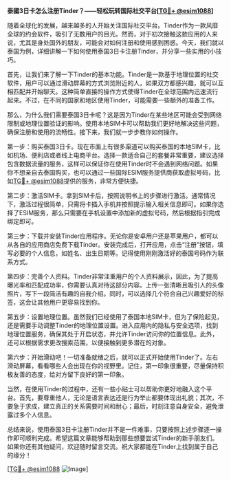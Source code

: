 **泰國3日卡怎么注册Tinder？——轻松玩转国际社交平台[[TG💪+ @esim1088](https://t.me/s/esim1088)]**

随着全球化的发展，越来越多的人开始关注国际社交平台。Tinder作为一款风靡全球的约会软件，吸引了无数用户的目光。然而，对于初次接触这款应用的人来说，尤其是身处国外的朋友，可能会对如何注册和使用感到困惑。今天，我们就以泰国为例，详细讲解一下如何使用泰国3日卡注册Tinder，并分享一些实用的小技巧。

首先，让我们来了解一下Tinder的基本功能。Tinder是一款基于地理位置的社交软件，用户可以通过滑动屏幕的方式浏览附近的人，如果双方都感兴趣，就可以互相匹配并开始聊天。这种简单直接的操作方式使得Tinder在全球范围内迅速流行起来。不过，在不同的国家和地区使用Tinder，可能需要一些额外的准备工作。

那么，为什么我们需要泰国3日卡呢？这是因为Tinder在某些地区可能会受到网络限制或地理位置验证的影响。使用本地SIM卡可以帮助我们更好地解决这些问题，确保注册和使用的流畅性。接下来，我们就一步步教你如何操作。

第一步：购买泰国3日卡。现在市面上有很多渠道可以购买泰国的本地SIM卡，比如机场、便利店或者线上电商平台。选择一款适合自己的套餐非常重要，建议选择包含数据流量的服务，这样可以保证你在使用Tinder时不会遇到网络问题。如果你不想亲自去泰国购买，也可以通过一些国际ESIM服务提供商获取虚拟号码，比如[TG💪+ @esim1088](https://t.me/s/esim1088)提供的服务，非常方便快捷。

第二步：激活SIM卡。拿到SIM卡后，按照说明书上的步骤进行激活。通常情况下，激活过程很简单，只需将卡插入手机并按照提示输入相关信息即可。如果你选择了ESIM服务，那么只需要在手机设置中添加新的虚拟号码，然后根据指引完成绑定即可。

第三步：下载并安装Tinder应用程序。无论你是安卓用户还是苹果用户，都可以从各自的应用商店免费下载Tinder。安装完成后，打开应用，点击“注册”按钮，填写必要的个人信息，如姓名、出生日期等。记得使用刚刚激活好的泰国号码作为联系方式。

第四步：完善个人资料。Tinder非常注重用户的个人资料展示，因此，为了提高曝光率和匹配成功率，你需要认真对待这部分内容。上传一张清晰且吸引人的头像照片，写下一段简洁有趣的自我介绍。同时，可以选择几个符合自己兴趣爱好的标签，这会让其他用户更容易找到你。

第五步：设置地理位置。虽然我们已经使用了泰国本地SIM卡，但为了保险起见，还是需要手动调整Tinder的地理位置设置。进入应用内的隐私与安全选项，找到地理位置服务，确保其处于开启状态，并允许Tinder访问你的位置信息。此外，还可以根据需求更改搜索范围，以便接触到更多潜在的对象。

第六步：开始滑动吧！一切准备就绪之后，就可以正式开始使用Tinder了。左右滑动屏幕，看看哪些人会出现在你的视野里。记住，第一印象很重要，尽量保持积极友善的态度，给对方留下良好的第一印象。

当然，在使用Tinder的过程中，还有一些小贴士可以帮助你更好地融入这个平台。首先，要尊重他人，无论是语言表达还是行为举止都要体现出礼貌；其次，不要急于求成，建立真正的关系需要时间和耐心；最后，时刻注意自身安全，避免泄露过多个人信息。

总结来说，使用泰国3日卡注册Tinder并不是一件难事，只要按照上述步骤逐一操作即可顺利完成。希望这篇文章能够帮助到那些想要尝试Tinder的新手朋友们。如果你还有其他疑问，欢迎随时留言交流。祝大家都能在Tinder上找到属于自己的缘分！

[[TG💪+ @esim1088](https://t.me/s/esim1088) ![Image](https://i.postimg.cc/4NQfJmqS/Snipaste-2025-05-13-00-14-12.png)]